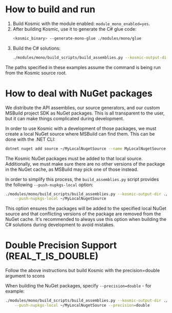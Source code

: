 # How to build and run

1. Build Kosmic with the module enabled: `module_mono_enabled=yes`.
2. After building Kosmic, use it to generate the C# glue code:
   ```sh
   <kosmic_binary> --generate-mono-glue ./modules/mono/glue
   ```
3. Build the C# solutions:
   ```sh
   ./modules/mono/build_scripts/build_assemblies.py --kosmic-output-dir ./bin
   ```

The paths specified in these examples assume the command is being run from
the Kosmic source root.

# How to deal with NuGet packages

We distribute the API assemblies, our source generators, and our custom
MSBuild project SDK as NuGet packages. This is all transparent to the user,
but it can make things complicated during development.

In order to use Kosmic with a development of those packages, we must create
a local NuGet source where MSBuild can find them. This can be  done with
the .NET CLI:

```sh
dotnet nuget add source ~/MyLocalNugetSource --name MyLocalNugetSource
```

The Kosmic NuGet packages must be added to that local source. Additionally,
we must  make sure there are no other versions of the package in the NuGet
cache, as MSBuild may pick one of those instead.

In order to simplify this process, the `build_assemblies.py` script provides
the following `--push-nupkgs-local` option:

```sh
./modules/mono/build_scripts/build_assemblies.py --kosmic-output-dir ./bin \
    --push-nupkgs-local ~/MyLocalNugetSource
```

This option ensures the packages will be added to the specified local NuGet
source and that conflicting versions of the package are removed from the
NuGet cache. It's recommended to always use this option when building the
C# solutions during development to avoid mistakes.

# Double Precision Support (REAL_T_IS_DOUBLE)

Follow the above instructions but build Kosmic with the precision=double argument to scons

When building the NuGet packages, specify `--precision=double` - for example:
```sh
./modules/mono/build_scripts/build_assemblies.py --kosmic-output-dir ./bin \
    --push-nupkgs-local ~/MyLocalNugetSource --precision=double
```
